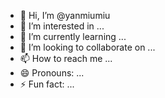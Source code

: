 - 👋 Hi, I’m @yanmiumiu
- 👀 I’m interested in ...
- 🌱 I’m currently learning ...
- 💞️ I’m looking to collaborate on ...
- 📫 How to reach me ...
- 😄 Pronouns: ...
- ⚡ Fun fact: ...

<!---
yanmiumiu/yanmiumiu is a ✨ special ✨ repository because its `README.md` (this file) appears on your GitHub profile.
You can click the Preview link to take a look at your changes.
--->
